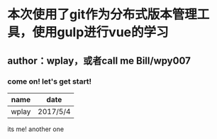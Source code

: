 # 本次使用了git作为分布式版本管理工具，使用gulp进行vue的学习
## author：wplay，或者call me Bill/wpy007
### come on! let's get start!

|name|date|
|:--:|:--:|
|wplay|2017/5/4|

its me! another one